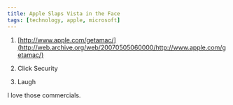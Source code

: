 ```yaml
---
title: Apple Slaps Vista in the Face
tags: [technology, apple, microsoft]
---
```


1. [http://www.apple.com/getamac/](http://web.archive.org/web/20070505060000/http://www.apple.com/getamac/)

2. Click Security

3. Laugh

I love those commercials.
